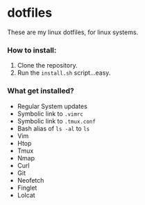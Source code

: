 # dotfiles

These are my linux dotfiles, for linux systems.

### How to install:
1. Clone the repository.
2. Run the `install.sh` script...easy.

### What get installed?
* Regular System updates
* Symbolic link to `.vimrc`
* Symbolic link to `.tmux.conf`
* Bash alias of `ls -al` to `ls`
* Vim
* Htop
* Tmux
* Nmap
* Curl
* Git
* Neofetch
* Finglet
* Lolcat
